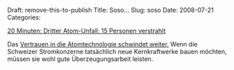 Draft: remove-this-to-publish
Title: Soso...
Slug: soso
Date: 2008-07-21
Categories:

[20 Minuten: Dritter Atom-Unfall: 15 Personen verstrahlt](http://www.20min.ch/news/ausland/story/11883265)

Das [Vertrauen in die Atomtechnologie schwindet weiter.](https://406.ch/writing/vertrauen-in-atomtechnologie-nach-unfall-schwer-beschadigt/) Wenn die Schweizer Stromkonzerne tatsächlich neue Kernkraftwerke bauen möchten, müssen sie wohl gute Überzeugungsarbeit leisten.
